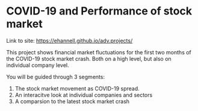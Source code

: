 # COVID-19 and Performance of stock market

Link to site: https://ehannell.github.io/adv.projects/

This project shows financial market fluctuations for the first two months of the COVID-19 stock market crash. Both on a high level, but also on individual company level.

You will be guided through 3 segments:
1. The stock market movement as COVID-19 spread.
2. An interacitve look at individual companies and sectors
3. A comparsion to the latest stock market crash
